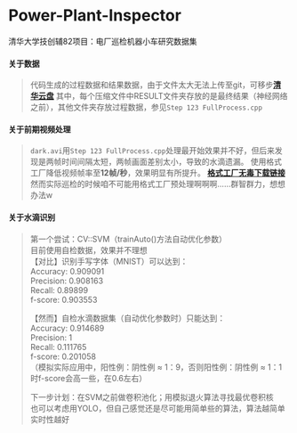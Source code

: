 # Power-Plant-Inspector
清华大学技创辅82项目：电厂巡检机器小车研究数据集

#### 关于数据

> 代码生成的过程数据和结果数据，由于文件太大无法上传至git，可移步[**清华云盘**](https://cloud.tsinghua.edu.cn/#group/4445/lib/76d50336-c98e-49a0-a3df-7415cc6f3f19)
其中，每个压缩文件中RESULT文件夹存放的是最终结果（神经网络之前），其他文件夹存放过程数据，参见`Step 123 FullProcess.cpp`

#### 关于前期视频处理

> `dark.avi`用`Step 123 FullProcess.cpp`处理最开始效果并不好，但后来发现是两帧时间间隔太短，两帧画面差别太小，导致的水滴遗漏。
使用格式工厂降低视频帧率至**12帧/秒**，效果明显有所提升。
[**格式工厂无毒下载链接**](http://soft.onlinedown.net/soft/983615.htm)
然而实际巡检的时候咱不可能用格式工厂预处理啊啊啊……群智群力，想想办法w

#### 关于水滴识别
> 第一个尝试：CV::SVM（trainAuto()方法自动优化参数）  
目前使用自检数据，效果并不理想  
【对比】识别手写字体（MNIST）可以达到：  
Accuracy: 0.909091  
Precision: 0.908163  
Recall: 0.89899  
f-score: 0.903553  
>  
>【然而】自检水滴数据集（自动优化参数时）只能达到：  
Accuracy: 0.914689  
Precision: 1  
Recall: 0.111765  
f-score: 0.201058  
（模拟实际应用中，阳性例：阴性例 ≈ 1：9，否则阳性例：阴性例 ≈ 1：1时f-score会高一些，在0.6左右）  
>  
>下一步计划：在SVM之前做卷积池化；用模拟退火算法寻找最优卷积核  
也可以考虑用YOLO，但自己感觉还是尽可能用简单些的算法，算法越简单实时性越好  
